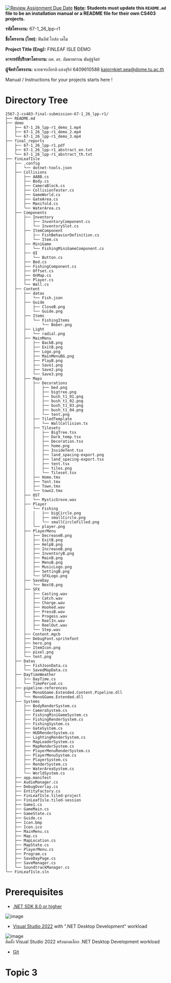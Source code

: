 [![Review Assignment Due Date](https://classroom.github.com/assets/deadline-readme-button-22041afd0340ce965d47ae6ef1cefeee28c7c493a6346c4f15d667ab976d596c.svg)](https://classroom.github.com/a/w8H8oomW)
**<ins>Note</ins>: Students must update this `README.md` file to be an installation manual or a README file for their own CS403 projects.**

**รหัสโครงงาน:** 67-1_26_lpp-r1

**ชื่อโครงงาน (ไทย):** ฟินลีฟ ไอส์ล เดโม

**Project Title (Eng):** FINLEAF ISLE DEMO 

**อาจารย์ที่ปรึกษาโครงงาน:** ผศ. ดร. ลัมพาพรรณ พันธุ์ชูจิตร์

**ผู้จัดทำโครงงาน:** นายขจรเกียรติ แสงสุริย์  6409610588  kajornkiet.sea@dome.tu.ac.th


   
Manual / Instructions for your projects starts here !
# Directory Tree
```
2567-2-cs403-final-submission-67-1_26_lpp-r1/  
├── README.md  
├── demo  
│   ├── 67-1_26_lpp-r1_demo_1.mp4
│   ├── 67-1_26_lpp-r1_demo_2.mp4
│   └── 67-1_26_lpp-r1_demo_3.mp4
├── final_reports  
│   ├── 67-1_26_lpp-r1.pdf  
│   ├── 67-1_26_lpp-r1_abstract_en.txt  
│   └── 67-1_26_lpp-r1_abstract_th.txt
├── FinLeafIsle
│   ├── .config
│   │   └── dotnet-tools.json
│   ├── Collisions
│   │   ├── AABB.cs
│   │   ├── Body.cs
│   │   ├── CameraBlock.cs
│   │   ├── CollisionTester.cs
│   │   ├── GameWorld.cs
│   │   ├── GateArea.cs
│   │   ├── Manifold.cs
│   │   └── WaterArea.cs
│   ├── Components
│   │   ├── Inventory
│   │   │   ├── InventoryComponent.cs
│   │   │   └── InventorySlot.cs
│   │   ├── ItemComponent
│   │   │   ├── FishBehaviorDefinition.cs
│   │   │   └── Item.cs
│   │   ├── MiniGame
│   │   │   └── FishingMiniGameComponent.cs
│   │   ├── UI
│   │   │   └── Button.cs
│   │   ├── Bed.cs
│   │   ├── FishingComponent.cs
│   │   ├── Offset.cs
│   │   ├── OnMap.cs
│   │   ├── Player.cs
│   │   └── Wall.cs
│   ├── Content
│   │   ├── datas
│   │   │   └── Fish.json
│   │   ├── Guide
│   │   │   ├── CloseB.png
│   │   │   └── Guide.png
│   │   ├── Items
│   │   │   └── FishingItems
│   │   │       └── Bober.png
│   │   ├── Light
│   │   │   └── radial.png
│   │   ├── MainMenu
│   │   │   ├── BackB.png
│   │   │   ├── ExitB.png
│   │   │   ├── Logo.png
│   │   │   ├── MainMenuBG.png
│   │   │   ├── PlayB.png
│   │   │   ├── Save1.png
│   │   │   ├── Save2.png
│   │   │   └── Save3.png
│   │   ├── Maps
│   │   │   ├── Decorations
│   │   │   │   ├── bed.png
│   │   │   │   ├── bigtree.png
│   │   │   │   ├── bush_t1_01.png
│   │   │   │   ├── bush_t1_02.png
│   │   │   │   ├── bush_t1_03.png
│   │   │   │   ├── bush_t1_04.png
│   │   │   │   └── tent.png
│   │   │   ├── TiledTemplate
│   │   │   │   └── WallCollision.tx
│   │   │   ├── Tilesets
│   │   │   │   ├── BigTree.tsx
│   │   │   │   ├── Dark_temp.tsx
│   │   │   │   ├── Decoration.tsx
│   │   │   │   ├── home.png
│   │   │   │   ├── InsideTent.tsx
│   │   │   │   ├── land_spacing-export.png
│   │   │   │   ├── land_spacing-export.tsx
│   │   │   │   ├── tent.tsx
│   │   │   │   ├── tiles.png
│   │   │   │   └── Tileset.tsx
│   │   │   ├── Home.tmx
│   │   │   ├── Tent.tmx
│   │   │   ├── Town.tmx
│   │   │   └── town2.tmx
│   │   ├── OST
│   │   │   └── MysticGrove.wav
│   │   ├── Player
│   │   │   └── Fishing
│   │   │   │   ├── bigCircle.png
│   │   │   │   ├── smallCircle.png
│   │   │   │   └── smallCircleFilled.png
│   │   │   └── player.png
│   │   ├── PlayerMenu
│   │   │   ├── DecreaseB.png
│   │   │   ├── ExitB.png
│   │   │   ├── HelpB.png
│   │   │   ├── IncreaseB.png
│   │   │   ├── InventoryB.png
│   │   │   ├── MainB.png
│   │   │   ├── MenuB.png
│   │   │   ├── MusicLogo.png
│   │   │   ├── SettingB.png
│   │   │   └── SFXLogo.png
│   │   ├── SaveDay
│   │   │   └── NextB.png
│   │   ├── SFX
│   │   │   ├── Casting.wav
│   │   │   ├── Catch.wav
│   │   │   ├── Charge.wav
│   │   │   ├── Hooked.wav
│   │   │   ├── PressB.wav
│   │   │   ├── Progess.wav
│   │   │   ├── ReelIn.wav
│   │   │   ├── ReelOut.wav
│   │   │   └── Step.wav
│   │   ├── Content.mgcb
│   │   ├── DebugFont.spritefont
│   │   ├── hero.png
│   │   ├── ItemIcon.png
│   │   ├── pixel.png
│   │   └── tent.png
│   ├── Datas
│   │   ├── FishJsonData.cs
│   │   └── SavedMapData.cs
│   ├── DayTimeWeather
│   │   ├── DayTime.cs
│   │   └── TimePeriod.cs
│   ├── pipeline-references
│   │   ├── MonoGGame.Extended.Content.Pipeline.dll
│   │   └── MonoGGame.Extended.dll
│   ├── Systems
│   │   ├── BodyRenderSystem.cs
│   │   ├── CameraSystem.cs
│   │   ├── FishingMiniGameSystem.cs
│   │   ├── FishingRenderSystem.cs
│   │   ├── FishingSystem.cs
│   │   ├── GateSystem.cs
│   │   ├── HUDRenderSystem.cs
│   │   ├── LightingRenderSystem.cs
│   │   ├── MapLoaderSystem.cs
│   │   ├── MapRenderSystem.cs
│   │   ├── PlayerMenuRenderSystem.cs
│   │   ├── PlayerMenuSystem.cs
│   │   ├── PlayerSystem.cs
│   │   ├── RenderSystem.cs
│   │   ├── WaterAreaSystem.cs
│   │   └── WorldSystem.cs
│   ├── app.manifest
│   ├── AudioManager.cs
│   ├── DebugOverlay.cs
│   ├── EntityFactory.cs
│   ├── FinLeafIsle.tiled-project
│   ├── FinLeafIsle.tiled-session
│   ├── Game1.cs
│   ├── GameMain.cs
│   ├── GameState.cs
│   ├── Guide.cs
│   ├── Icon.bmp
│   ├── Icon.ico
│   ├── MainMenu.cs
│   ├── Map.cs
│   ├── MapLocation.cs
│   ├── MapState.cs
│   ├── PlayerMenu.cs
│   ├── Program.cs
│   ├── SaveDayPage.cs
│   ├── SaveManager.cs
│   └── SoundtrackManager.cs  
└── FinLeafIsle.sln
```
# Prerequisites
- [.NET SDK 8.0 or higher](https://dotnet.microsoft.com/en-us/download)  

![image](https://github.com/user-attachments/assets/cd866366-2fb3-4bba-907f-4b6e32fe4cf7)  

- [Visual Studio 2022](https://visualstudio.microsoft.com/downloads/)  with ".NET Desktop Development" workload  

![image](https://github.com/user-attachments/assets/3b839369-af50-4f59-a38d-407e943f5c0e)  
ติดตั้ง Visual Studio 2022 พร้อมกดเลือก .NET Desktop Development workload  

- [Git](https://git-scm.com/downloads/win)  

# Topic 3
